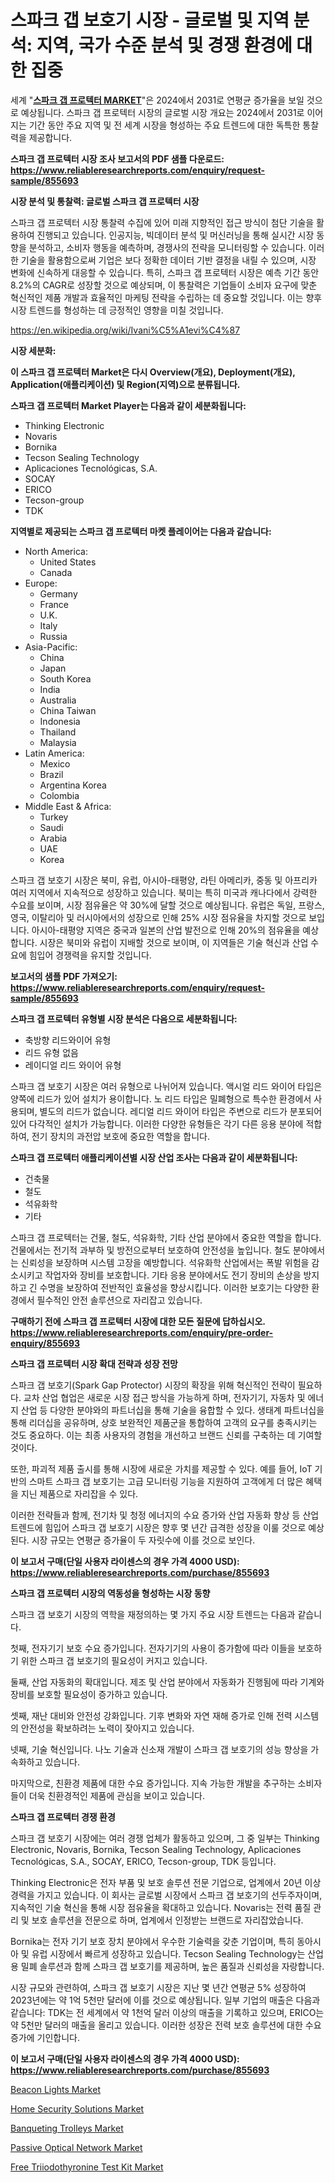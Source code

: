 <p><h1>스파크 갭 보호기 시장 - 글로벌 및 지역 분석: 지역, 국가 수준 분석 및 경쟁 환경에 대한 집중</h1></p><p>세계 "<strong><a href="https://www.reliableresearchreports.com/spark-gap-protector-r855693?utm_campaign=106&utm_medium=8&utm_source=Github&utm_content=ia&utm_term=20102024&utm_id=spark-gap-protector">스파크 갭 프로텍터 MARKET</a></strong>"은 2024에서 2031로 연평균 증가율을 보일 것으로 예상됩니다. 스파크 갭 프로텍터 시장의 글로벌 시장 개요는 2024에서 2031로 이어지는 기간 동안 주요 지역 및 전 세계 시장을 형성하는 주요 트렌드에 대한 독특한 통찰력을 제공합니다.</p>
<p><strong>스파크 갭 프로텍터 시장 조사 보고서의 PDF 샘플 다운로드: <a href="https://www.reliableresearchreports.com/enquiry/request-sample/855693?utm_campaign=106&utm_medium=8&utm_source=Github&utm_content=ia&utm_term=20102024&utm_id=spark-gap-protector">https://www.reliableresearchreports.com/enquiry/request-sample/855693</a></strong></p>
<p><strong>시장 분석 및 통찰력: 글로벌 스파크 갭 프로텍터 시장</strong></p>
<p><p>스파크 갭 프로텍터 시장 통찰력 수집에 있어 미래 지향적인 접근 방식이 첨단 기술을 활용하여 진행되고 있습니다. 인공지능, 빅데이터 분석 및 머신러닝을 통해 실시간 시장 동향을 분석하고, 소비자 행동을 예측하며, 경쟁사의 전략을 모니터링할 수 있습니다. 이러한 기술을 활용함으로써 기업은 보다 정확한 데이터 기반 결정을 내릴 수 있으며, 시장 변화에 신속하게 대응할 수 있습니다. 특히, 스파크 갭 프로텍터 시장은 예측 기간 동안 8.2%의 CAGR로 성장할 것으로 예상되며, 이 통찰력은 기업들이 소비자 요구에 맞춘 혁신적인 제품 개발과 효율적인 마케팅 전략을 수립하는 데 중요할 것입니다. 이는 향후 시장 트렌드를 형성하는 데 긍정적인 영향을 미칠 것입니다.</p></p>
<p><a href="%7CAUTHORITHY_DOMAIN_URL%7C?utm_campaign=106&utm_medium=8&utm_source=Github&utm_content=ia&utm_term=20102024&utm_id=spark-gap-protector">https://en.wikipedia.org/wiki/Ivani%C5%A1evi%C4%87</a></p>
<p><strong>시장 세분화:</strong></p>
<p><strong>이 스파크 갭 프로텍터 Market은 다시 Overview(개요), Deployment(개요), Application(애플리케이션) 및 Region(지역)으로 분류됩니다.</strong></p>
<p><strong>스파크 갭 프로텍터 Market Player는 다음과 같이 세분화됩니다:</strong></p>
<p><ul><li>Thinking Electronic</li><li>Novaris</li><li>Bornika</li><li>Tecson Sealing Technology</li><li>Aplicaciones Tecnológicas, S.A.</li><li>SOCAY</li><li>ERICO</li><li>Tecson-group</li><li>TDK</li></ul></p>
<p><strong>지역별로 제공되는 스파크 갭 프로텍터 마켓 플레이어는 다음과 같습니다:</strong></p>
<p><ul>
    <li>
        North America:
        <ul>
            <li>United States</li>
            <li>Canada</li>
        </ul>
    </li>
    <li>
        Europe:
        <ul>
            <li>Germany</li>
            <li>France</li>
            <li>U.K.</li>
            <li>Italy</li>
            <li>Russia</li>
        </ul>
    </li>
    <li>
        Asia-Pacific:
        <ul>
            <li>China</li>
            <li>Japan</li>
            <li>South Korea</li>
            <li>India</li>
            <li>Australia</li>
            <li>China Taiwan</li>
            <li>Indonesia</li>
            <li>Thailand</li>
            <li>Malaysia</li>
        </ul>
    </li>
    <li>
        Latin America:
        <ul>
            <li>Mexico</li>
            <li>Brazil</li>
            <li>Argentina Korea</li>
            <li>Colombia</li>
        </ul>
    </li>
    <li>
        Middle East & Africa:
        <ul>
            <li>Turkey</li>
            <li>Saudi</li>
            <li>Arabia</li>
            <li>UAE</li>
            <li>Korea</li>
        </ul>
    </li>
    </ul></p>
<p><p>스파크 갭 보호기 시장은 북미, 유럽, 아시아-태평양, 라틴 아메리카, 중동 및 아프리카 여러 지역에서 지속적으로 성장하고 있습니다. 북미는 특히 미국과 캐나다에서 강력한 수요를 보이며, 시장 점유율은 약 30%에 달할 것으로 예상됩니다. 유럽은 독일, 프랑스, 영국, 이탈리아 및 러시아에서의 성장으로 인해 25% 시장 점유율을 차지할 것으로 보입니다. 아시아-태평양 지역은 중국과 일본의 산업 발전으로 인해 20%의 점유율을 예상합니다. 시장은 북미와 유럽이 지배할 것으로 보이며, 이 지역들은 기술 혁신과 산업 수요에 힘입어 경쟁력을 유지할 것입니다.</p></p>
<p><strong>보고서의 샘플 PDF 가져오기: <a href="https://www.reliableresearchreports.com/enquiry/request-sample/855693?utm_campaign=106&utm_medium=8&utm_source=Github&utm_content=ia&utm_term=20102024&utm_id=spark-gap-protector">https://www.reliableresearchreports.com/enquiry/request-sample/855693</a></strong></p>
<p><strong>스파크 갭 프로텍터 유형별 시장 분석은 다음으로 세분화됩니다:</strong></p>
<p><ul><li>축방향 리드와이어 유형</li><li>리드 유형 없음</li><li>레이디얼 리드 와이어 유형</li></ul></p>
<p><p>스파크 갭 보호기 시장은 여러 유형으로 나뉘어져 있습니다. 액시얼 리드 와이어 타입은 양쪽에 리드가 있어 설치가 용이합니다. 노 리드 타입은 밀폐형으로 특수한 환경에서 사용되며, 별도의 리드가 없습니다. 레디얼 리드 와이어 타입은 주변으로 리드가 분포되어 있어 다각적인 설치가 가능합니다. 이러한 다양한 유형들은 각기 다른 응용 분야에 적합하여, 전기 장치의 과전압 보호에 중요한 역할을 합니다.</p></p>
<p><strong>스파크 갭 프로텍터 애플리케이션별 시장 산업 조사는 다음과 같이 세분화됩니다:</strong></p>
<p><ul><li>건축물</li><li>철도</li><li>석유화학</li><li>기타</li></ul></p>
<p><p>스파크 갭 프로텍터는 건물, 철도, 석유화학, 기타 산업 분야에서 중요한 역할을 합니다. 건물에서는 전기적 과부하 및 방전으로부터 보호하여 안전성을 높입니다. 철도 분야에서는 신뢰성을 보장하며 시스템 고장을 예방합니다. 석유화학 산업에서는 폭발 위험을 감소시키고 작업자와 장비를 보호합니다. 기타 응용 분야에서도 전기 장비의 손상을 방지하고 긴 수명을 보장하여 전반적인 효율성을 향상시킵니다. 이러한 보호기는 다양한 환경에서 필수적인 안전 솔루션으로 자리잡고 있습니다.</p></p>
<p><strong>구매하기 전에 스파크 갭 프로텍터 시장에 대한 모든 질문에 답하십시오. <a href="https://www.reliableresearchreports.com/enquiry/pre-order-enquiry/855693?utm_campaign=106&utm_medium=8&utm_source=Github&utm_content=ia&utm_term=20102024&utm_id=spark-gap-protector">https://www.reliableresearchreports.com/enquiry/pre-order-enquiry/855693</a></strong></p>
<p><strong>스파크 갭 프로텍터 시장 확대 전략과 성장 전망</strong></p>
<p><p>스파크 갭 보호기(Spark Gap Protector) 시장의 확장을 위해 혁신적인 전략이 필요하다. 교차 산업 협업은 새로운 시장 접근 방식을 가능하게 하며, 전자기기, 자동차 및 에너지 산업 등 다양한 분야와의 파트너십을 통해 기술을 융합할 수 있다. 생태계 파트너십을 통해 리더십을 공유하며, 상호 보완적인 제품군을 통합하여 고객의 요구를 충족시키는 것도 중요하다. 이는 최종 사용자의 경험을 개선하고 브랜드 신뢰를 구축하는 데 기여할 것이다. </p><p>또한, 파괴적 제품 출시를 통해 시장에 새로운 가치를 제공할 수 있다. 예를 들어, IoT 기반의 스마트 스파크 갭 보호기는 고급 모니터링 기능을 지원하여 고객에게 더 많은 혜택을 지닌 제품으로 자리잡을 수 있다. </p><p>이러한 전략들과 함께, 전기차 및 청정 에너지의 수요 증가와 산업 자동화 향상 등 산업 트렌드에 힘입어 스파크 갭 보호기 시장은 향후 몇 년간 급격한 성장을 이룰 것으로 예상된다. 시장 규모는 연평균 증가율이 두 자릿수에 이를 것으로 보인다.</p></p>
<p><strong>이 보고서 구매(단일 사용자 라이센스의 경우 가격 4000 USD): <a href="https://www.reliableresearchreports.com/purchase/855693?utm_campaign=106&utm_medium=8&utm_source=Github&utm_content=ia&utm_term=20102024&utm_id=spark-gap-protector">https://www.reliableresearchreports.com/purchase/855693</a></strong></p>
<p><strong>스파크 갭 프로텍터 시장의 역동성을 형성하는 시장 동향</strong></p>
<p><p>스파크 갭 보호기 시장의 역학을 재정의하는 몇 가지 주요 시장 트렌드는 다음과 같습니다. </p><p>첫째, 전자기기 보호 수요 증가입니다. 전자기기의 사용이 증가함에 따라 이들을 보호하기 위한 스파크 갭 보호기의 필요성이 커지고 있습니다. </p><p>둘째, 산업 자동화의 확대입니다. 제조 및 산업 분야에서 자동화가 진행됨에 따라 기계와 장비를 보호할 필요성이 증가하고 있습니다. </p><p>셋째, 재난 대비와 안전성 강화입니다. 기후 변화와 자연 재해 증가로 인해 전력 시스템의 안전성을 확보하려는 노력이 잦아지고 있습니다. </p><p>넷째, 기술 혁신입니다. 나노 기술과 신소재 개발이 스파크 갭 보호기의 성능 향상을 가속화하고 있습니다. </p><p>마지막으로, 친환경 제품에 대한 수요 증가입니다. 지속 가능한 개발을 추구하는 소비자들이 더욱 친환경적인 제품에 관심을 보이고 있습니다.</p></p>
<p><strong>스파크 갭 프로텍터 경쟁 환경</strong></p>
<p><p>스파크 갭 보호기 시장에는 여러 경쟁 업체가 활동하고 있으며, 그 중 일부는 Thinking Electronic, Novaris, Bornika, Tecson Sealing Technology, Aplicaciones Tecnológicas, S.A., SOCAY, ERICO, Tecson-group, TDK 등입니다.</p><p>Thinking Electronic은 전자 부품 및 보호 솔루션 전문 기업으로, 업계에서 20년 이상 경력을 가지고 있습니다. 이 회사는 글로벌 시장에서 스파크 갭 보호기의 선두주자이며, 지속적인 기술 혁신을 통해 시장 점유율을 확대하고 있습니다. Novaris는 전력 품질 관리 및 보호 솔루션을 전문으로 하며, 업계에서 인정받는 브랜드로 자리잡았습니다.</p><p>Bornika는 전자 기기 보호 장치 분야에서 우수한 기술력을 갖춘 기업이며, 특히 동아시아 및 유럽 시장에서 빠르게 성장하고 있습니다. Tecson Sealing Technology는 산업용 밀폐 솔루션과 함께 스파크 갭 보호기를 제공하며, 높은 품질과 신뢰성을 자랑합니다.</p><p>시장 규모와 관련하여, 스파크 갭 보호기 시장은 지난 몇 년간 연평균 5% 성장하여 2023년에는 약 1억 5천만 달러에 이를 것으로 예상됩니다. 일부 기업의 매출은 다음과 같습니다: TDK는 전 세계에서 약 1천억 달러 이상의 매출을 기록하고 있으며, ERICO는 약 5천만 달러의 매출을 올리고 있습니다. 이러한 성장은 전력 보호 솔루션에 대한 수요 증가에 기인합니다.</p></p>
<p><strong>이 보고서 구매(단일 사용자 라이센스의 경우 가격 4000 USD): <a href="https://www.reliableresearchreports.com/purchase/855693?utm_campaign=106&utm_medium=8&utm_source=Github&utm_content=ia&utm_term=20102024&utm_id=spark-gap-protector">https://www.reliableresearchreports.com/purchase/855693</a></strong></p>
<p><p><a href="https://issuu.com/reportprime-2/docs/beacon-lights-market-size-2030.pptx_7e2753287edce4?utm_campaign=106&utm_medium=8&utm_source=Github&utm_content=ia&utm_term=20102024&utm_id=spark-gap-protector">Beacon Lights Market</a></p><p><a href="https://www.linkedin.com/pulse/emerging-home-security-solutions-market-opportunities-analysis-83wif?utm_campaign=106&utm_medium=8&utm_source=Github&utm_content=ia&utm_term=20102024&utm_id=spark-gap-protector">Home Security Solutions Market</a></p><p><a href="https://issuu.com/reportprime-2/docs/banqueting-trolleys-market-size-203_d60cd18cdabb30?utm_campaign=106&utm_medium=8&utm_source=Github&utm_content=ia&utm_term=20102024&utm_id=spark-gap-protector">Banqueting Trolleys Market</a></p><p><a href="https://www.linkedin.com/pulse/passive-optical-network-market-trends-insights-type-application-0yvzf?utm_campaign=106&utm_medium=8&utm_source=Github&utm_content=ia&utm_term=20102024&utm_id=spark-gap-protector">Passive Optical Network Market</a></p><p><a href="https://github.com/aiko92han/Market-Research-Report-List-1/blob/main/free-triiodothyronine-test-kit-market.md?utm_campaign=106&utm_medium=8&utm_source=Github&utm_content=ia&utm_term=20102024&utm_id=spark-gap-protector">Free Triiodothyronine Test Kit Market</a></p></p>